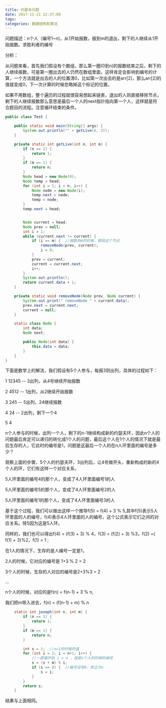 ```yaml
---
title: 约瑟夫问题
date: 2017-11-21 12:37:09
tags:
categories: 数据结构和算法
---
```


问题描述：n个人（编号1~n)，从1开始报数，报到m的退出，剩下的人继续从1开始报数。求胜利者的编号

<!--more-->

分析：

从问题来看，首先我们假设有个数组，那么第一圈(0到n)的报数结束之后，剩下的人继续报数，可是第一圈出去的人仍然在数组里面，这样肯定会影响到编号的计算，一个方法就是出去的人的位置清0，比如第一次出去的是arr[2]，那么arr[2]的值就变成0，下一次计算的时候忽略掉这个标记的位置。

如果不用数组，整个遍历的过程就很容易想起来链表，退出的人则直接移除节点，剩下的人继续报数那么意思是最后一个人的next指针指向第一个人，这样就是符合题目的流程。注意循环结束的条件。

```Java
public class Test {

    public static void main(String[] args) {
        System.out.println("" + getLive(6, 3));
    }

    private static int getLive(int n, int m) {
        if (n == 1) {
            return 1;
        }
        if (m == 1) {
            return n;
        }
        Node head = new Node(0);
        Node temp = head;
        for (int i = 1; i < n; i++) {
            Node node = new Node(i);
            temp.next = node;
            temp = node;
        }
        temp.next = head;


        Node current = head;
        Node prev = null;
        int i = 1;
        while (current.next != current) {
            if (i == m) {  //报数到m的时候，移除这个节点
                removeNode(prev, current);
                i = 0;
            }
            prev = current;
            current = current.next;  
            i++;
        }
        System.out.println();
        return current.data + 1;
    }

    private static void removeNode(Node prev, Node current) {
        System.out.print(" removeNode " + current.data);
        prev.next = current.next;
        current = null;
    }

    static class Node {
        int data;
        Node next;

        public Node(int data) {
            this.data = data;
        }
    }
}
```



下面是数学上的解法，我们假设有5个人参与，每报3则出列，具体的过程如下：

1            12345         -- 3出列，从4号继续开始报数

2            4512           -- 1出列，从2继续开始报数

3             245             -- 5出列，24继续报数

4             24                 -- 2出列，剩下一个4

5              4

n个人参与的时候，出列一个人，剩下的n-1继续构成新的约瑟夫环，因此n个人的问题最后肯定可以递归的转化成1个人的问题，最后这个人在1个人的情况下就是最后生存的人，它此时的编号是1，问题是这最后一个人的在n人环里面的编号是多少？

观察上面的步骤，5个人的约瑟夫环，3出列后，让4号做开头，重新构成的新的4个人的环，它们有这样一个对应关系，

5人环里面的编号4的那个人，变成了4人环里面编号1的人

5人环里面的编号5的那个人，变成了4人环里面编号2的人

5人环里面的编号1的那个人，变成了4人环里面编号3的人

基于这个过程，我们可以做出这样一个推导f(5) = f(4) + 3 % 5,其中f(5)表示5人环里面的人的编号，f(4)表示4人环里面的人的编号，这个公式表示它们之间的对应关系。除5因为这是5人环。

同样的，我们也可以得出f(4) = (f(3) + 3) % 4，f(3) = (f(2) + 3) %3，f(2) =( f(1) + 3)%2，f(1) = 1 ;

在1人的情况下，生存的是人编号一定是1，

2人的时候，它对应的编号是  1+3 % 2 = 2 

3个人的时候，生存的人对应的编号是2+3%3 = 2

...

n个人的时候，对应的是f(n) = f(n-1) + 3 % n,

我们把m带入进去，f(n) = (f(n-1) + m) % n 

```Java
    static int joseph(int n, int m) {
        if (n == 1) {
            return 1;
        }
        if (m == 1) {
            return n;
        }

        int s = 1;  //n=1的时候的值
        for (int i = 2; i < n+1; i++) {
            //一直循环到 i = n ，就是n个人的时候的编号
            s = (s + m) % i;
            if (s == 0) {  //编号没有0，修正为n
                s = i;
            }
        }
        return s;
    }  
```

结果与上面相同。